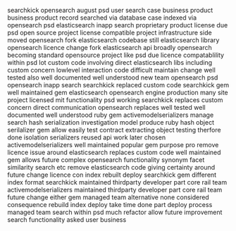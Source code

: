 searchkick opensearch august psd user search case business product business product record searched via database case indexed via opensearch psd elasticsearch inapp search proprietary product license due psd open source project license compatible project infrastructure side moved opensearch fork elasticsearch codebase still elasticsearch library opensearch licence change fork elasticsearch api broadly opensearch becoming standard opensource project like psd due licence compatablility within psd lot custom code involving direct elasticsearch libs including custom concern lowlevel interaction code difficult maintain change well tested also well documented well understood new team opensearch psd opensearch inapp search searchkick replaced custom code searchkick gem well maintained gem elasticsearch opensearch engine production many site project licensed mit functionality psd working searchkick replaces custom concern direct communication opensearch replaces well tested well documented well understood ruby gem activemodelserializers manage search hash serialization investigation model produce ruby hash object serilalizer gem allow easily test contract extracting object testing therfore done isolation serializers reused api work later chosen activemodelserializers well maintained popular gem purpose pro remove licence issue around elasticsearch replaces custom code well maintained gem allows future complex opensearch functionality synonym facet similarity search etc remove elasticsearch code giving certainty around future change licence con index rebuilt deploy searchkick gem different index format searchkick maintained thirdparty developer part core rail team activemodelserializers maintained thirdparty developer part core rail team future change either gem managed team alternative none considered consequence rebuild index deploy take time done part deploy process managed team search within psd much refactor allow future improvement search functionality asked user business